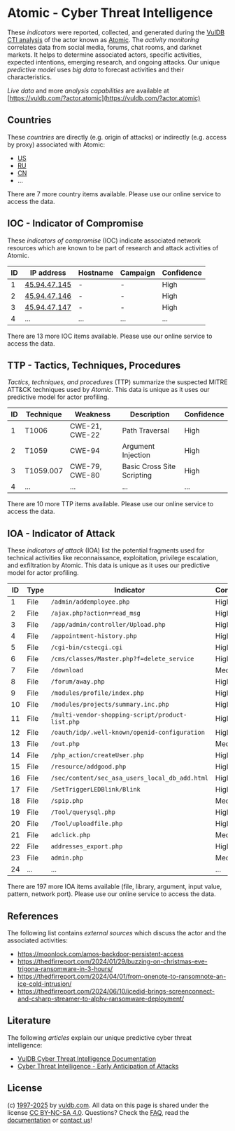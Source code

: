 # Atomic - Cyber Threat Intelligence

These _indicators_ were reported, collected, and generated during the [VulDB CTI analysis](https://vuldb.com/?kb.cti) of the actor known as [Atomic](https://vuldb.com/?actor.atomic). The _activity monitoring_ correlates data from social media, forums, chat rooms, and darknet markets. It helps to determine associated actors, specific activities, expected intentions, emerging research, and ongoing attacks. Our unique _predictive model_ uses _big data_ to forecast activities and their characteristics.

_Live data_ and more _analysis capabilities_ are available at [https://vuldb.com/?actor.atomic](https://vuldb.com/?actor.atomic)

## Countries

These _countries_ are directly (e.g. origin of attacks) or indirectly (e.g. access by proxy) associated with Atomic:

* [US](https://vuldb.com/?country.us)
* [RU](https://vuldb.com/?country.ru)
* [CN](https://vuldb.com/?country.cn)
* ...

There are 7 more country items available. Please use our online service to access the data.

## IOC - Indicator of Compromise

These _indicators of compromise_ (IOC) indicate associated network resources which are known to be part of research and attack activities of Atomic.

ID | IP address | Hostname | Campaign | Confidence
-- | ---------- | -------- | -------- | ----------
1 | [45.94.47.145](https://vuldb.com/?ip.45.94.47.145) | - | - | High
2 | [45.94.47.146](https://vuldb.com/?ip.45.94.47.146) | - | - | High
3 | [45.94.47.147](https://vuldb.com/?ip.45.94.47.147) | - | - | High
4 | ... | ... | ... | ...

There are 13 more IOC items available. Please use our online service to access the data.

## TTP - Tactics, Techniques, Procedures

_Tactics, techniques, and procedures_ (TTP) summarize the suspected MITRE ATT&CK techniques used by _Atomic_. This data is unique as it uses our predictive model for actor profiling.

ID | Technique | Weakness | Description | Confidence
-- | --------- | -------- | ----------- | ----------
1 | T1006 | CWE-21, CWE-22 | Path Traversal | High
2 | T1059 | CWE-94 | Argument Injection | High
3 | T1059.007 | CWE-79, CWE-80 | Basic Cross Site Scripting | High
4 | ... | ... | ... | ...

There are 10 more TTP items available. Please use our online service to access the data.

## IOA - Indicator of Attack

These _indicators of attack_ (IOA) list the potential fragments used for technical activities like reconnaissance, exploitation, privilege escalation, and exfiltration by Atomic. This data is unique as it uses our predictive model for actor profiling.

ID | Type | Indicator | Confidence
-- | ---- | --------- | ----------
1 | File | `/admin/addemployee.php` | High
2 | File | `/ajax.php?action=read_msg` | High
3 | File | `/app/admin/controller/Upload.php` | High
4 | File | `/appointment-history.php` | High
5 | File | `/cgi-bin/cstecgi.cgi` | High
6 | File | `/cms/classes/Master.php?f=delete_service` | High
7 | File | `/download` | Medium
8 | File | `/forum/away.php` | High
9 | File | `/modules/profile/index.php` | High
10 | File | `/modules/projects/summary.inc.php` | High
11 | File | `/multi-vendor-shopping-script/product-list.php` | High
12 | File | `/oauth/idp/.well-known/openid-configuration` | High
13 | File | `/out.php` | Medium
14 | File | `/php_action/createUser.php` | High
15 | File | `/resource/addgood.php` | High
16 | File | `/sec/content/sec_asa_users_local_db_add.html` | High
17 | File | `/SetTriggerLEDBlink/Blink` | High
18 | File | `/spip.php` | Medium
19 | File | `/Tool/querysql.php` | High
20 | File | `/Tool/uploadfile.php` | High
21 | File | `adclick.php` | Medium
22 | File | `addresses_export.php` | High
23 | File | `admin.php` | Medium
24 | ... | ... | ...

There are 197 more IOA items available (file, library, argument, input value, pattern, network port). Please use our online service to access the data.

## References

The following list contains _external sources_ which discuss the actor and the associated activities:

* https://moonlock.com/amos-backdoor-persistent-access
* https://thedfirreport.com/2024/01/29/buzzing-on-christmas-eve-trigona-ransomware-in-3-hours/
* https://thedfirreport.com/2024/04/01/from-onenote-to-ransomnote-an-ice-cold-intrusion/
* https://thedfirreport.com/2024/06/10/icedid-brings-screenconnect-and-csharp-streamer-to-alphv-ransomware-deployment/

## Literature

The following _articles_ explain our unique predictive cyber threat intelligence:

* [VulDB Cyber Threat Intelligence Documentation](https://vuldb.com/?kb.cti)
* [Cyber Threat Intelligence - Early Anticipation of Attacks](https://www.scip.ch/en/?labs.20201022)

## License

(c) [1997-2025](https://vuldb.com/?kb.changelog) by [vuldb.com](https://vuldb.com/?kb.about). All data on this page is shared under the license [CC BY-NC-SA 4.0](https://creativecommons.org/licenses/by-nc-sa/4.0/). Questions? Check the [FAQ](https://vuldb.com/?kb.faq), read the [documentation](https://vuldb.com/?kb) or [contact us](https://vuldb.com/?contact)!
